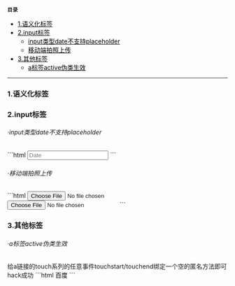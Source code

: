 **`目录`**

- [1.语义化标签](#语义化标签)
- [2.input标签](#input标签)
	+ [input类型date不支持placeholder](#input类型date不支持placeholder)
	+ [移动端拍照上传](#移动端拍照上传)
- [3.其他标签](#)
	+ [a标签active伪类生效](#a标签active伪类生效)

---

<h3 id="语义化标签">1.语义化标签</h3>


<h3 id="input标签">2.input标签</h3>
<h6 id="input类型date不支持placeholder">·input类型date不支持placeholder</h6>
```html
	<input placeholder="Date" class="textbox-n" type="text" onfocus="(this.type='date')"  id="date">
```
<br>

<h6 id="移动端拍照上传">·移动端拍照上传</h6>
```html
	<input type=file accept="video/*">
	<input type=file accept="image/*">
```

<h3 id="其他标签">3.其他标签</h3>

<h6 id="a标签active伪类生效">·a标签active伪类生效</h6>
给a链接的touch系列的任意事件touchstart/touchend绑定一个空的匿名方法即可hack成功
```html
	<style>
		a { color: #000; }
		a:active { color: #fff; }
	</style>
	<a herf="www.baidu.com">百度</a>
	<script>
		var a = document.getElementsByTagName('a');
		for(var i=0;i<a.length;i++){
			a[i].addEventListener('touchstart',function(){},false);
		}
	</script>
```
